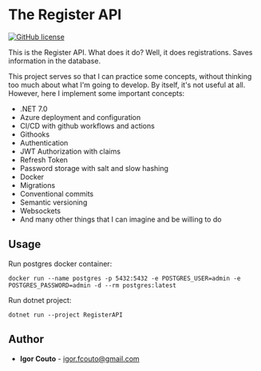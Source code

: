 # The Register API

[![GitHub license](https://img.shields.io/github/license/igor-couto/register-api.svg)](https://github.com/igor-couto/register-api/blob/main/LICENCE)

This is the Register API. What does it do? Well, it does registrations. Saves information in the database.

This project serves so that I can practice some concepts, without thinking too much about what I'm going to develop. By itself, it's not useful at all.
However, here I implement some important concepts:

- .NET 7.0
- Azure deployment and configuration
- CI/CD with github workflows and actions
- Githooks
- Authentication
- JWT Authorization with claims
- Refresh Token
- Password storage with salt and slow hashing
- Docker
- Migrations
- Conventional commits
- Semantic versioning
- Websockets
- And many other things that I can imagine and be willing to do

## Usage

Run postgres docker container:
```
docker run --name postgres -p 5432:5432 -e POSTGRES_USER=admin -e POSTGRES_PASSWORD=admin -d --rm postgres:latest
```

Run dotnet project:
```
dotnet run --project RegisterAPI
````

## Author

- **Igor Couto** - [igor.fcouto@gmail.com](mailto:igor.fcouto@gmail.com)
